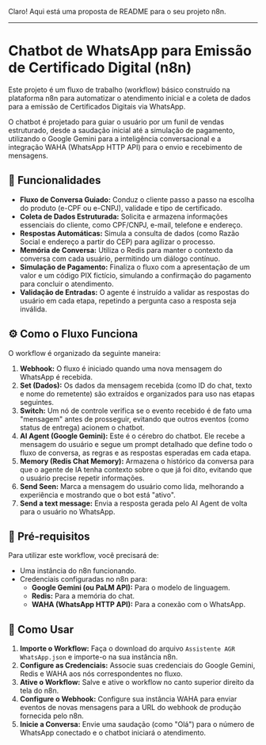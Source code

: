 Claro\! Aqui está uma proposta de README para o seu projeto n8n.

-----

# Chatbot de WhatsApp para Emissão de Certificado Digital (n8n)

Este projeto é um fluxo de trabalho (workflow) básico construído na plataforma n8n para automatizar o atendimento inicial e a coleta de dados para a emissão de Certificados Digitais via WhatsApp.

O chatbot é projetado para guiar o usuário por um funil de vendas estruturado, desde a saudação inicial até a simulação de pagamento, utilizando o Google Gemini para a inteligência conversacional e a integração WAHA (WhatsApp HTTP API) para o envio e recebimento de mensagens.

## 🚀 Funcionalidades

  - **Fluxo de Conversa Guiado:** Conduz o cliente passo a passo na escolha do produto (e-CPF ou e-CNPJ), validade e tipo de certificado.
  - **Coleta de Dados Estruturada:** Solicita e armazena informações essenciais do cliente, como CPF/CNPJ, e-mail, telefone e endereço.
  - **Respostas Automáticas:** Simula a consulta de dados (como Razão Social e endereço a partir do CEP) para agilizar o processo.
  - **Memória de Conversa:** Utiliza o Redis para manter o contexto da conversa com cada usuário, permitindo um diálogo contínuo.
  - **Simulação de Pagamento:** Finaliza o fluxo com a apresentação de um valor e um código PIX fictício, simulando a confirmação do pagamento para concluir o atendimento.
  - **Validação de Entradas:** O agente é instruído a validar as respostas do usuário em cada etapa, repetindo a pergunta caso a resposta seja inválida.

## ⚙️ Como o Fluxo Funciona

O workflow é organizado da seguinte maneira:

1.  **Webhook:** O fluxo é iniciado quando uma nova mensagem do WhatsApp é recebida.
2.  **Set (Dados):** Os dados da mensagem recebida (como ID do chat, texto e nome do remetente) são extraídos e organizados para uso nas etapas seguintes.
3.  **Switch:** Um nó de controle verifica se o evento recebido é de fato uma "mensagem" antes de prosseguir, evitando que outros eventos (como status de entrega) acionem o chatbot.
4.  **AI Agent (Google Gemini):** Este é o cérebro do chatbot. Ele recebe a mensagem do usuário e segue um prompt detalhado que define todo o fluxo de conversa, as regras e as respostas esperadas em cada etapa.
5.  **Memory (Redis Chat Memory):** Armazena o histórico da conversa para que o agente de IA tenha contexto sobre o que já foi dito, evitando que o usuário precise repetir informações.
6.  **Send Seen:** Marca a mensagem do usuário como lida, melhorando a experiência e mostrando que o bot está "ativo".
7.  **Send a text message:** Envia a resposta gerada pelo AI Agent de volta para o usuário no WhatsApp.

## 🔧 Pré-requisitos

Para utilizar este workflow, você precisará de:

  - Uma instância do n8n funcionando.
  - Credenciais configuradas no n8n para:
      - **Google Gemini (ou PaLM API):** Para o modelo de linguagem.
      - **Redis:** Para a memória do chat.
      - **WAHA (WhatsApp HTTP API):** Para a conexão com o WhatsApp.

## 🚀 Como Usar

1.  **Importe o Workflow:** Faça o download do arquivo `Assistente AGR WhatsApp.json` e importe-o na sua instância n8n.
2.  **Configure as Credenciais:** Associe suas credenciais do Google Gemini, Redis e WAHA aos nós correspondentes no fluxo.
3.  **Ative o Workflow:** Salve e ative o workflow no canto superior direito da tela do n8n.
4.  **Configure o Webhook:** Configure sua instância WAHA para enviar eventos de novas mensagens para a URL do webhook de produção fornecida pelo n8n.
5.  **Inicie a Conversa:** Envie uma saudação (como "Olá") para o número de WhatsApp conectado e o chatbot iniciará o atendimento.
